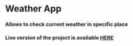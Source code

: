# Weather App
### Allows to check current weather in specific place

### Live version of the project is available [HERE](https://vercel.com/hubukala/weather-app)
